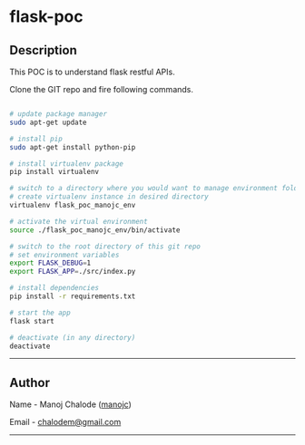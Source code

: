# flask-poc

## Description

This POC is to understand flask restful APIs.

Clone the GIT repo and fire following commands.

```bash

# update package manager
sudo apt-get update

# install pip
sudo apt-get install python-pip

# install virtualenv package
pip install virtualenv

# switch to a directory where you would want to manage environment folders
# create virtualenv instance in desired directory
virtualenv flask_poc_manojc_env

# activate the virtual environment
source ./flask_poc_manojc_env/bin/activate

# switch to the root directory of this git repo
# set environment variables
export FLASK_DEBUG=1
export FLASK_APP=./src/index.py

# install dependencies
pip install -r requirements.txt

# start the app
flask start

# deactivate (in any directory)
deactivate
```

---

## Author

Name - Manoj Chalode ([manojc](http://github.com/manojc))

Email - chalodem@gmail.com

---
